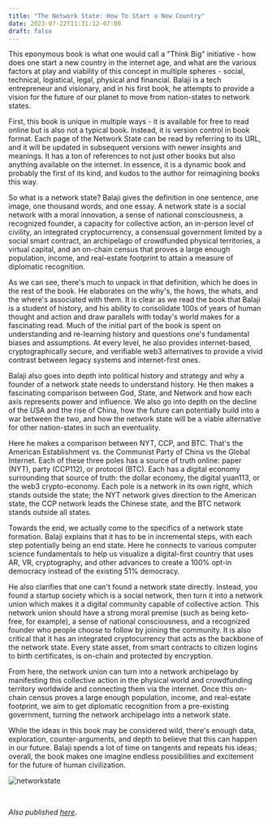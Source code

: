 ```yaml
---
title: "The Network State: How To Start a New Country"
date: 2023-07-22T11:31:12-07:00
draft: false
---
```


This eponymous book is what one would call a "Think Big" initiative - how does one start a new country in the internet age, and what are the various factors at play and viability of this concept in multiple spheres - social, technical, logistical, legal, physical and financial. Balaji is a tech entrepreneur and visionary, and in his first book, he attempts to provide a vision for the future of our planet to move from nation-states to network states. 

First, this book is unique in multiple ways - it is available for free to read online but is also not a typical book. Instead, it is version control in book format. Each page of the Network State can be read by referring to its URL, and it will be updated in subsequent versions with newer insights and meanings. It has a ton of references to not just other books but also anything available on the internet. In essence, it is a dynamic book and probably the first of its kind, and kudos to the author for reimagining books this way.

So what is a network state? Balaji gives the definition in one sentence, one image, one thousand words, and one essay. A network state is a social network with a moral innovation, a sense of national consciousness, a recognized founder, a capacity for collective action, an in-person level of civility, an integrated cryptocurrency, a consensual government limited by a social smart contract, an archipelago of crowdfunded physical territories, a virtual capital, and an on-chain census that proves a large enough population, income, and real-estate footprint to attain a measure of diplomatic recognition.

As we can see, there's much to unpack in that definition, which he does in the rest of the book. He elaborates on the why's, the hows, the whats, and the where's associated with them. It is clear as we read the book that Balaji is a student of history, and his ability to consolidate 100s of years of human thought and action and draw parallels with today's world makes for a fascinating read. Much of the initial part of the book is spent on understanding and re-learning history and questions one's fundamental biases and assumptions. At every level, he also provides internet-based, cryptographically secure, and verifiable web3 alternatives to provide a vivid contrast between legacy systems and internet-first ones.

Balaji also goes into depth into political history and strategy and why a founder of a network state needs to understand history. He then makes a fascinating comparison between God, State, and Network and how each axis represents power and influence. We also go into depth on the decline of the USA and the rise of China, how the future can potentially build into a war between the two, and how the network state will be a viable alternative for other nation-states in such an eventuality. 

Here he makes a comparison between NYT, CCP, and BTC. That's the American Establishment vs. the Communist Party of China vs the Global Internet. Each of these three poles has a source of truth online: paper (NYT), party (CCP112), or protocol (BTC). Each has a digital economy surrounding that source of truth: the dollar economy, the digital yuan113, or the web3 crypto-economy. Each pole is a network in its own right, which stands outside the state; the NYT network gives direction to the American state, the CCP network leads the Chinese state, and the BTC network stands outside all states.  

Towards the end, we actually come to the specifics of a network state formation. Balaji explains that it has to be in incremental steps, with each step potentially being an end state. Here he connects to various computer science fundamentals to help us visualize a digital-first country that uses AR, VR, cryptography, and other advances to create a 100% opt-in democracy instead of the existing 51% democracy.

He also clarifies that one can't found a network state directly. Instead, you found a startup society which is a social network, then turn it into a network union which makes it a digital community capable of collective action. This network union should have a strong moral premise (such as being keto-free, for example), a sense of national consciousness, and a recognized founder who people choose to follow by joining the community. It is also critical that it has an integrated cryptocurrency that acts as the backbone of the network state. Every state asset, from smart contracts to citizen logins to birth certificates, is on-chain and protected by encryption. 

From here, the network union can turn into a network archipelago by manifesting this collective action in the physical world and crowdfunding territory worldwide and connecting them via the internet. Once this on-chain census proves a large enough population, income, and real-estate footprint, we aim to get diplomatic recognition from a pre-existing government, turning the network archipelago into a network state.

While the ideas in this book may be considered wild, there's enough data, exploration, counter-arguments, and depth to believe that this can happen in our future. Balaji spends a lot of time on tangents and repeats his ideas; overall, the book makes one imagine endless possibilities and excitement for the future of human civilization. 

![networkstate](/networkstate.jpg)

&nbsp;&nbsp;

*Also published [here](https://www.goodreads.com/review/show/5592567085).*
